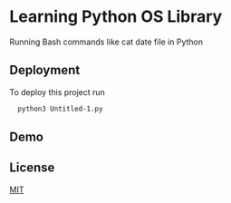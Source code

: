 
# Learning Python OS Library 

Running Bash commands like cat date file in Python



## Deployment

To deploy this project run

```bash
  python3 Untitled-1.py
```


## Demo

## License

[MIT](https://choosealicense.com/licenses/mit/)

